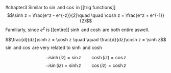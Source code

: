 #chapter3 
Similar to $\sin$ and $\cos$ in [[trig functions]] $$\sinh z = \frac{e^z - e^{-z}}{2}\quad \quad \cosh z = \frac{e^z + e^{-1}}{2}$$ Familiarly, since $e^z$ is [[entire]] $\sinh$ and $\cosh$ are both entire aswell.

$$\frac{d}{dz}\sinh z = \cosh z \quad \quad \frac{d}{dz}\cosh z = \sinh z$$ $\sin$ and $\cos$ are very related to $\sinh$ and $\cosh$

$$-i\sinh(iz) = \sin z\quad\quad \cosh(iz) = \cos z$$
$$-i\sin(iz) = \sinh z\quad\quad \cos(iz) = \cosh z$$